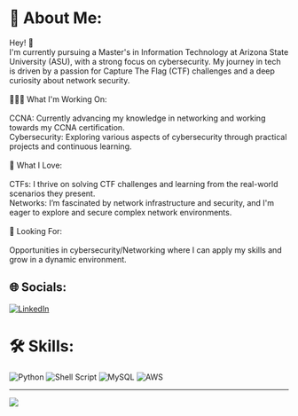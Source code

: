 # 👾 About Me:
Hey! 👋<br>I'm currently pursuing a Master's in Information Technology at Arizona State University (ASU), with a strong focus on cybersecurity. My journey in tech is driven by a passion for Capture The Flag (CTF) challenges and a deep curiosity about network security.<br><br>🧑🏻‍💻 What I'm Working On:<br><br>CCNA: Currently advancing my knowledge in networking and working towards my CCNA certification.<br>Cybersecurity: Exploring various aspects of cybersecurity through practical projects and continuous learning.<br><br>🌟 What I Love:<br><br>CTFs: I thrive on solving CTF challenges and learning from the real-world scenarios they present.<br>Networks: I’m fascinated by network infrastructure and security, and I'm eager to explore and secure complex network environments.<br><br>🔎 Looking For:<br><br>Opportunities in cybersecurity/Networking where I can apply my skills and grow in a dynamic environment.


## 🌐 Socials:
[![LinkedIn](https://img.shields.io/badge/LinkedIn-%230077B5.svg?logo=linkedin&logoColor=white)](https://linkedin.com/in/jayeshnaidu30) 

# 🛠 Skills:
![Python](https://img.shields.io/badge/python-3670A0?style=for-the-badge&logo=python&logoColor=ffdd54) ![Shell Script](https://img.shields.io/badge/shell_script-%23121011.svg?style=for-the-badge&logo=gnu-bash&logoColor=white) ![MySQL](https://img.shields.io/badge/mysql-4479A1.svg?style=for-the-badge&logo=mysql&logoColor=white) ![AWS](https://img.shields.io/badge/AWS-%23FF9900.svg?style=for-the-badge&logo=amazon-aws&logoColor=white) 

---
[![](https://visitcount.itsvg.in/api?id=JayeshNaidu&icon=0&color=0)](https://visitcount.itsvg.in)
